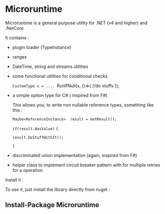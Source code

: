 Microruntime 
============

Microruntime is a general purpose utility for .NET (v4 and higher) and .NetCore 

It contains :

- plugin loader (TypeInstance)

- ranges

- DateTime, string and streams utilities 

- some functional utilities for conditional checks

   `CustomType x = ....
   `RunIfNull<CustomType>(x, ()=>{
      //do stuffs
   });

- a simple option type for C# ( inspired from F#)

   This allows you, to write non nullable reference types, something like this :

   `Maybe<ReferenceInstance>  result = GetResult();`

   `if(result.HasValue)`
   `{`
   
   `result.DoStuffWithIt();`
   
   `}`

- discriminated union implementation (again, inspired from F#)

- helper class to implement circuit breaker pattern with for multiple retries for a operation


Install it :

To use it, just install the library directly from nuget :

## Install-Package Microruntime